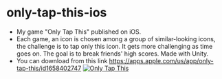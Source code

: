 # only-tap-this-ios

- My game "Only Tap This" published on iOS.
- Each game, an icon is chosen among a group of similar-looking icons, the challenge is to tap only this icon. It gets more challenging as time goes on. The goal is to break friends' high scores. Made with Unity. 
- You can download from this link
https://apps.apple.com/us/app/only-tap-this/id1658402747
[![Only Tap This](https://i.imgur.com/fmKZIUM.png)](http://www.youtube.com/watch?v=7suTXj3Npf4 "Runner in Space")
